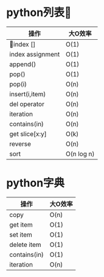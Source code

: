 # python列表

|操作             |大O效率    |
| ---------------- | ---------- |
| index []        | O(1)       |
| index assignment | O(1)       |
| append()         | O(1)       |
| pop()            | O(1)       |
| pop(i)           | O(n)       |
| insert(i,item)   | O(n)       |
| del operator     | O(n)       |
| iteration        | O(n)       |
| contains(in)     | O(n)       |
| get slice[x:y]   | O(k)       |
| reverse          | O(n)       |
| sort             | O(n log n) |

# python字典

| 操作         | 大O效率 |
| ------------ | ------- |
| copy         | O(n)    |
| get item     | O(1)    |
| set item     | O(1)    |
| delete item  | O(1)    |
| contains(in) | O(1)    |
| iteration    | O(n)    |
